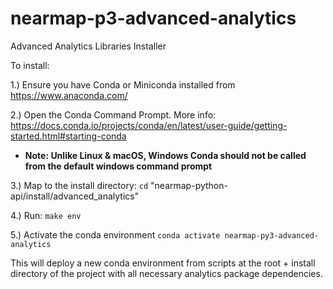 # nearmap-p3-advanced-analytics

Advanced Analytics Libraries Installer

To install:

1.) Ensure you have Conda or Miniconda installed from https://www.anaconda.com/

2.) Open the Conda Command Prompt. More info: https://docs.conda.io/projects/conda/en/latest/user-guide/getting-started.html#starting-conda 
    
- **Note: Unlike Linux & macOS, Windows Conda should not be called from the default windows command prompt**

3.) Map to the install directory: ```cd``` "nearmap-python-api/install/advanced_analytics"

4.) Run: ```make env```

5.) Activate the conda environment ```conda activate nearmap-py3-advanced-analytics```

This will deploy a new conda environment from scripts at the root + install directory of the project with all necessary analytics package dependencies.
